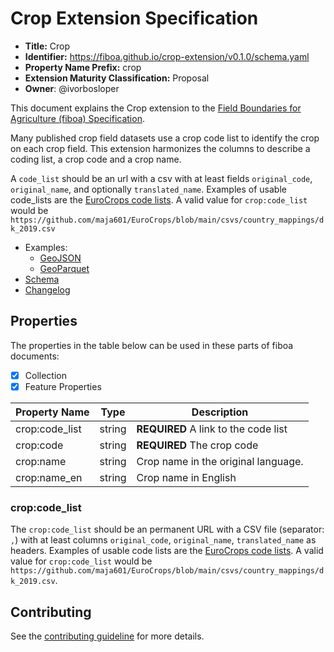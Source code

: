 # Crop Extension Specification

- **Title:** Crop
- **Identifier:** <https://fiboa.github.io/crop-extension/v0.1.0/schema.yaml>
- **Property Name Prefix:** crop
- **Extension Maturity Classification:** Proposal
- **Owner**: @ivorbosloper

This document explains the Crop extension to the
[Field Boundaries for Agriculture (fiboa) Specification](https://github.com/fiboa/specification).

Many published crop field datasets use a crop code list to identify the crop on each crop field. This extension
harmonizes the columns to describe a coding list, a crop code and a crop name.

A `code_list` should be an url with a csv with at least fields `original_code`, `original_name`, and optionally `translated_name`.
Examples of usable code_lists are the [EuroCrops code lists](https://github.com/maja601/EuroCrops/blob/main/csvs/country_mappings/).
A valid value for `crop:code_list` would be `https://github.com/maja601/EuroCrops/blob/main/csvs/country_mappings/dk_2019.csv`

- Examples:
  - [GeoJSON](examples/geojson/)
  - [GeoParquet](examples/geoparquet/)
- [Schema](schema/schema.yaml)
- [Changelog](./CHANGELOG.md)

## Properties

The properties in the table below can be used in these parts of fiboa documents:

- [x] Collection
- [x] Feature Properties

| Property Name  | Type   | Description                          |
| -------------- | ------ | ------------------------------------ |
| crop:code_list | string | **REQUIRED** A link to the code list |
| crop:code      | string | **REQUIRED** The crop code           |
| crop:name      | string | Crop name in the original language.  |
| crop:name_en   | string | Crop name in English                 |

### crop:code_list

The `crop:code_list` should be an permanent URL with a CSV file (separator: `,`) with at least columns `original_code`, `original_name`, `translated_name` as headers.
Examples of usable code lists are the [EuroCrops code lists](https://github.com/maja601/EuroCrops/blob/main/csvs/country_mappings/).
A valid value for `crop:code_list` would be `https://github.com/maja601/EuroCrops/blob/main/csvs/country_mappings/dk_2019.csv`.

## Contributing

See the [contributing guideline](CONTRIBUTING.md) for more details.
